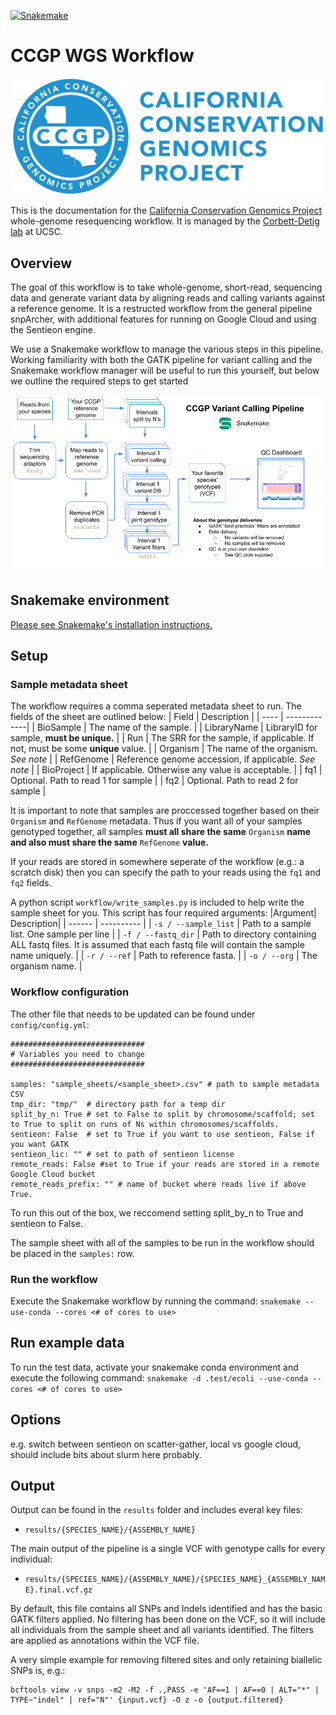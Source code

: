 [![Snakemake](https://img.shields.io/badge/snakemake-≥6.13.1-brightgreen.svg?style=flat)](https://snakemake.readthedocs.io)

# CCGP WGS Workflow

![CCGP logo](/docs/CCGPhorizontalblue.jpeg)

This is the documentation for the [California Conservation Genomics Project](https://www.ccgproject.org/about-us) whole-genome resequencing workflow. It is managed by the [Corbett-Detig lab](https://corbett-lab.github.io/) at UCSC. 

## Overview

The goal of this workflow is to take whole-genome, short-read, sequencing data and generate variant data by aligning reads and calling variants against a reference genome. It is a restructed workflow from the general pipeline snpArcher, with additional features for running on Google Cloud and using the Sentieon engine.     

We use a Snakemake workflow to manage the various steps in this pipeline. Working familiarity with both the GATK pipeline for variant calling and the Snakemake workflow manager will be useful to run this yourself, but below we outline the required steps to get started

![CCGP Workflow](/docs/ccgp_workflow.png)

## Snakemake environment

[Please see Snakemake's installation instructions.](https://snakemake.readthedocs.io/en/stable/getting_started/installation.html#installation)

## Setup
### Sample metadata sheet
The workflow requires a comma seperated metadata sheet to run. The fields of the sheet are outlined below:
| Field | Description |
| ---- | -------------|
| BioSample | The name of the sample. |
| LibraryName | LibraryID for sample, **must be unique.** |
| Run | The SRR for the sample, if applicable. If not, must be some **unique** value. |
| Organism | The name of the organism. *See note* |
| RefGenome | Reference genome accession, if applicable. *See note* |
| BioProject | If applicable. Otherwise any value is acceptable. |
| fq1 | Optional. Path to read 1 for sample |
| fq2 | Optional. Path to read 2 for sample | 

It is important to note that samples are proccessed together based on their `Organism` and `RefGenome` metadata. Thus if you want all of your samples genotyped together, all samples **must all share the same** `Organism` **name and also must share the same** `RefGenome` **value.** 

If your reads are stored in somewhere seperate of the workflow (e.g.: a scratch disk) then you can specify the path to your reads using the `fq1` and `fq2` fields. 

A python script `workflow/write_samples.py` is included to help write the sample sheet for you. This script has four required arguments:
|Argument| Description|
| ------ | ---------- | 
| `-s / --sample_list` | Path to a sample list. One sample per line |
| `-f / --fastq_dir` | Path to directory containing ALL fastq files. It is assumed that each fastq file will contain the sample name uniquely. |
| `-r / --ref` | Path to reference fasta. |
| `-o / --org` | The organism name. |




### Workflow configuration
The other file that needs to be updated can be found under `config/config.yml`:

```
##############################
# Variables you need to change
##############################

samples: "sample_sheets/<sample_sheet>.csv" # path to sample metadata CSV 
tmp_dir: "tmp/"  # directory path for a temp dir 
split_by_n: True # set to False to split by chromosome/scaffold; set to True to split on runs of Ns within chromosomes/scaffolds.
sentieon: False  # set to True if you want to use sentieon, False if you want GATK
sentieon_lic: "" # set to path of sentieon license
remote_reads: False #set to True if your reads are stored in a remote Google Cloud bucket
remote_reads_prefix: "" # name of bucket where reads live if above True.
```

To run this out of the box, we reccomend setting split_by_n to True and sentieon to False. 

The sample sheet with all of the samples to be run in the workflow should be placed in the `samples:` row.

### Run the workflow
Execute the Snakemake workflow by running the command:
```snakemake --use-conda --cores <# of cores to use>```

## Run example data
To run the test data, activate your snakemake conda environment and execute the following command:
`snakemake -d .test/ecoli --use-conda --cores <# of cores to use>`
## Options 

e.g. switch between sentieon on scatter-gather, local vs google cloud, should include bits about slurm here probably.

## Output

Output can be found in the `results` folder and includes everal key files:

* `results/{SPECIES_NAME}/{ASSEMBLY_NAME}`

The main output of the pipeline is a single VCF with genotype calls for every individual: 

* `results/{SPECIES_NAME}/{ASSEMBLY_NAME}/{SPECIES_NAME}_{ASSEMBLY_NAME}.final.vcf.gz`

By default, this file contains all SNPs and Indels identified and has the basic GATK filters applied. No filtering has been done on the VCF, so it will include all individuals from the sample sheet and all variants identified. The filters are applied as annotations within the VCF file. 

A very simple example for removing filtered sites and only retaining biallelic SNPs is, e.g.:
```
bcftools view -v snps -m2 -M2 -f .,PASS -e 'AF==1 | AF==0 | ALT="*" | TYPE~"indel" | ref="N"' {input.vcf} -O z -o {output.filtered}
```


